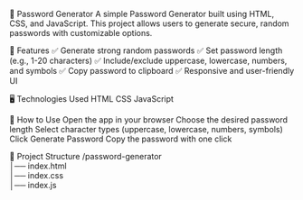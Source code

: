 🔐 Password Generator
A simple Password Generator built using HTML, CSS, and JavaScript. This project allows users to generate secure, random passwords with customizable options.

🚀 Features
✅ Generate strong random passwords
✅ Set password length (e.g., 1-20 characters)
✅ Include/exclude uppercase, lowercase, numbers, and symbols
✅ Copy password to clipboard
✅ Responsive and user-friendly UI

🖥️ Technologies Used
HTML
CSS
JavaScript

🎯 How to Use
Open the app in your browser
Choose the desired password length
Select character types (uppercase, lowercase, numbers, symbols)
Click Generate Password
Copy the password with one click

📂 Project Structure
/password-generator  
│── index.html  
│── index.css  
│── index.js  
